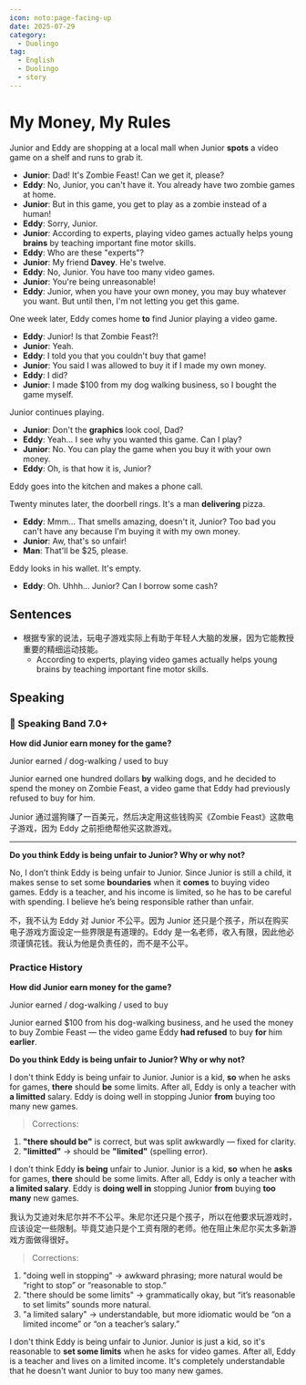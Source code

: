 ```yaml
---
icon: noto:page-facing-up
date: 2025-07-29
category:
  - Duolingo
tag:
  - English
  - Duolingo
  - story
---
```


# My Money, My Rules

Junior and Eddy are shopping at a local mall when Junior **spots** a video game on a shelf and runs to grab it.

- **Junior**: Dad! It's Zombie Feast! Can we get it, please?
- **Eddy**: No, Junior, you can't have it. You already have two zombie games at home.
- **Junior**: But in this game, you get to play as a zombie instead of a human!
- **Eddy**: Sorry, Junior.
- **Junior**: According to experts, playing video games actually helps young **brains** by teaching important fine motor skills.
- **Eddy**: Who are these "experts"?
- **Junior**: My friend **Davey**. He's twelve.
- **Eddy**: No, Junior. You have too many video games.
- **Junior**: You're being unreasonable!
- **Eddy**: Junior, when you have your own money, you may buy whatever you want. But until then, I'm not letting you get this game.

One week later, Eddy comes home **to** find Junior playing a video game.

- **Eddy**: Junior! Is that Zombie Feast?!
- **Junior**: Yeah.
- **Eddy**: I told you that you couldn't buy that game!
- **Junior**: You said I was allowed to buy it if I made my own money.
- **Eddy**: I did?
- **Junior**: I made $100 from my dog walking business, so I bought the game myself.

Junior continues playing.

- **Junior**: Don't the **graphics** look cool, Dad?
- **Eddy**: Yeah… I see why you wanted this game. Can I play?
- **Junior**: No. You can play the game when you buy it with your own money.
- **Eddy**: Oh, is that how it is, Junior?

Eddy goes into the kitchen and makes a phone call.

Twenty minutes later, the doorbell rings. It's a man **delivering** pizza.

- **Eddy**: Mmm… That smells amazing, doesn't it, Junior? Too bad you can't have any because I'm buying it with my own money.
- **Junior**: Aw, that's so unfair!
- **Man**: That'll be $25, please.

Eddy looks in his wallet. It's empty.

- **Eddy**: Oh. Uhhh… Junior? Can I borrow some cash?

## Sentences

- 根据专家的说法，玩电子游戏实际上有助于年轻人大脑的发展，因为它能教授重要的精细运动技能。
  - According to experts, playing video games actually helps young brains by teaching important fine motor skills.

## Speaking

### 🌟 Speaking Band 7.0+

**How did Junior earn money for the game?**

Junior earned / dog-walking / used to buy

Junior earned one hundred dollars **by** walking dogs, and he decided to spend the money on Zombie Feast, a video game that Eddy had previously refused to buy for him.

Junior 通过遛狗赚了一百美元，然后决定用这些钱购买《Zombie Feast》这款电子游戏，因为 Eddy 之前拒绝帮他买这款游戏。

---

**Do you think Eddy is being unfair to Junior? Why or why not?**

No, I don’t think Eddy is being unfair to Junior. Since Junior is still a child, it makes sense to set some **boundaries** when it **comes** to buying video games. Eddy is a teacher, and his income is limited, so he has to be careful with spending. I believe he’s being responsible rather than unfair.

不，我不认为 Eddy 对 Junior 不公平。因为 Junior 还只是个孩子，所以在购买电子游戏方面设定一些界限是有道理的。Eddy 是一名老师，收入有限，因此他必须谨慎花钱。我认为他是负责任的，而不是不公平。

### Practice History

**How did Junior earn money for the game?**

Junior earned / dog-walking / used to buy

Junior earned $100 from his dog-walking business, and he used the money to buy Zombie Feast — the video game Eddy **had refused** to buy **for** him **earlier**.

**Do you think Eddy is being unfair to Junior? Why or why not?**

I don't think Eddy is being unfair to Junior. Junior is a kid, **so** when he asks for games, **there** should **be** some limits. After all, Eddy is only a teacher with **a limitted** salary. Eddy is doing well in stopping Junior **from** buying too many new games.

> Corrections:

1. **"there should be"** is correct, but was split awkwardly — fixed for clarity.
2. **"limitted"** → should be **"limited"** (spelling error).

I don't think Eddy **is being** unfair to Junior. Junior is a kid, **so** when he **asks** for games, **there** should be some limits. After all, Eddy is only a teacher with **a limited salary**. Eddy is **doing well in** stopping Junior **from** buying **too many** new games.

我认为艾迪对朱尼尔并不不公平。朱尼尔还只是个孩子，所以在他要求玩游戏时，应该设定一些限制。毕竟艾迪只是个工资有限的老师。他在阻止朱尼尔买太多新游戏方面做得很好。

> Corrections:

1. "doing well in stopping" → awkward phrasing; more natural would be “right to stop” or “reasonable to stop.”
2. "there should be some limits" → grammatically okay, but “it’s reasonable to set limits” sounds more natural.
3. "a limited salary" → understandable, but more idiomatic would be “on a limited income” or “on a teacher’s salary.”

I don't think Eddy is being unfair to Junior. Junior is just a kid, so it's reasonable to **set some limits** when he asks for video games. After all, Eddy is a teacher and lives on a limited income. It's completely understandable that he doesn't want Junior to buy too many new games.
